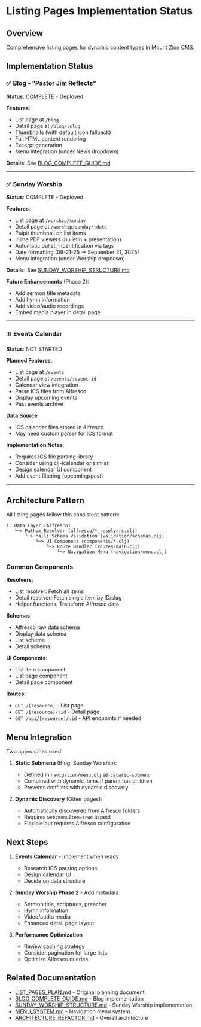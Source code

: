 # Listing Pages Implementation Status

## Overview

Comprehensive listing pages for dynamic content types in Mount Zion CMS.

## Implementation Status

### ✅ Blog - "Pastor Jim Reflects"
**Status**: COMPLETE - Deployed

**Features**:
- List page at `/blog`
- Detail page at `/blog/:slug`
- Thumbnails (with default icon fallback)
- Full HTML content rendering
- Excerpt generation
- Menu integration (under News dropdown)

**Details**: See [BLOG_COMPLETE_GUIDE.md](BLOG_COMPLETE_GUIDE.md)

---

### ✅ Sunday Worship
**Status**: COMPLETE - Deployed

**Features**:
- List page at `/worship/sunday`
- Detail page at `/worship/sunday/:date`
- Pulpit thumbnail on list items
- Inline PDF viewers (bulletin + presentation)
- Automatic bulletin identification via tags
- Date formatting (09-21-25 → September 21, 2025)
- Menu integration (under Worship dropdown)

**Details**: See [SUNDAY_WORSHIP_STRUCTURE.md](SUNDAY_WORSHIP_STRUCTURE.md)

**Future Enhancements** (Phase 2):
- Add sermon title metadata
- Add hymn information
- Add video/audio recordings
- Embed media player in detail page

---

### ⏸️ Events Calendar
**Status**: NOT STARTED

**Planned Features**:
- List page at `/events`
- Detail page at `/events/:event-id`
- Calendar view integration
- Parse ICS files from Alfresco
- Display upcoming events
- Past events archive

**Data Source**:
- ICS calendar files stored in Alfresco
- May need custom parser for ICS format

**Implementation Notes**:
- Requires ICS file parsing library
- Consider using clj-icalendar or similar
- Design calendar UI component
- Add event filtering (upcoming/past)

---

## Architecture Pattern

All listing pages follow this consistent pattern:

```
1. Data Layer (Alfresco)
   └─> Pathom Resolver (alfresco/*_resolvers.clj)
       └─> Malli Schema Validation (validation/schemas.clj)
           └─> UI Component (components/*.clj)
               └─> Route Handler (routes/main.clj)
                   └─> Navigation Menu (navigation/menu.clj)
```

### Common Components

**Resolvers**:
- List resolver: Fetch all items
- Detail resolver: Fetch single item by ID/slug
- Helper functions: Transform Alfresco data

**Schemas**:
- Alfresco raw data schema
- Display data schema
- List schema
- Detail schema

**UI Components**:
- List item component
- List page component
- Detail page component

**Routes**:
- `GET /[resource]` - List page
- `GET /[resource]/:id` - Detail page
- `GET /api/[resource]/:id` - API endpoints if needed

## Menu Integration

Two approaches used:

1. **Static Submenu** (Blog, Sunday Worship):
   - Defined in `navigation/menu.clj` as `:static-submenu`
   - Combined with dynamic items if parent has children
   - Prevents conflicts with dynamic discovery

2. **Dynamic Discovery** (Other pages):
   - Automatically discovered from Alfresco folders
   - Requires `web:menuItem=true` aspect
   - Flexible but requires Alfresco configuration

## Next Steps

1. **Events Calendar** - Implement when ready
   - Research ICS parsing options
   - Design calendar UI
   - Decide on data structure

2. **Sunday Worship Phase 2** - Add metadata
   - Sermon title, scriptures, preacher
   - Hymn information
   - Video/audio media
   - Enhanced detail page layout

3. **Performance Optimization**
   - Review caching strategy
   - Consider pagination for large lists
   - Optimize Alfresco queries

## Related Documentation

- [LIST_PAGES_PLAN.md](LIST_PAGES_PLAN.md) - Original planning document
- [BLOG_COMPLETE_GUIDE.md](BLOG_COMPLETE_GUIDE.md) - Blog implementation
- [SUNDAY_WORSHIP_STRUCTURE.md](SUNDAY_WORSHIP_STRUCTURE.md) - Sunday Worship implementation
- [MENU_SYSTEM.md](MENU_SYSTEM.md) - Navigation menu system
- [ARCHITECTURE_REFACTOR.md](ARCHITECTURE_REFACTOR.md) - Overall architecture
